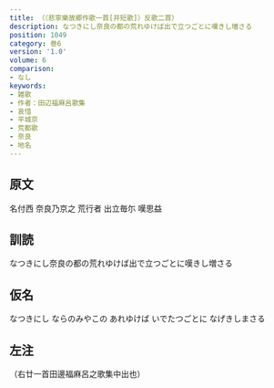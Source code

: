 ```yaml
---
title: （（悲寧樂故郷作歌一首[并短歌]）反歌二首）
description: なつきにし奈良の都の荒れゆけば出で立つごとに嘆きし増さる
position: 1049
category: 巻6
version: '1.0'
volume: 6
comparison:
- なし
keywords:
- 雑歌
- 作者：田辺福麻呂歌集
- 哀惜
- 平城京
- 荒都歌
- 奈良
- 地名
---
```


## 原文

名付西 奈良乃京之 荒行者 出立毎尓 嘆思益

## 訓読

なつきにし奈良の都の荒れゆけば出で立つごとに嘆きし増さる

## 仮名

なつきにし ならのみやこの あれゆけば いでたつごとに なげきしまさる

## 左注

（右廿一首田邊福麻呂之歌集中出也）
